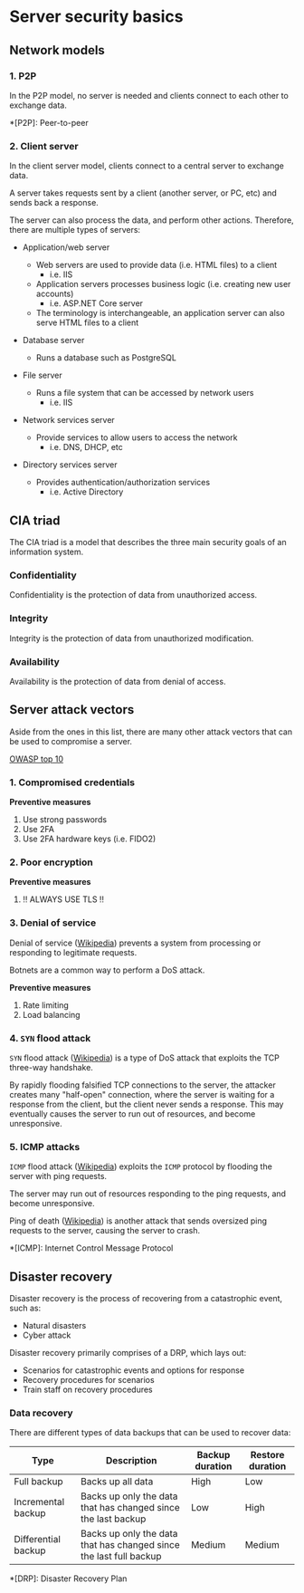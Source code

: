 # Server security basics

## Network models

### 1. P2P

In the P2P model, no server is needed and clients connect to each other to exchange data.

*[P2P]: Peer-to-peer

### 2. Client server

In the client server model, clients connect to a central server to exchange data.

A server takes requests sent by a client (another server, or PC, etc) and sends back a response.

The server can also process the data, and perform other actions. Therefore, there are multiple types of servers:

* Application/web server
  * Web servers are used to provide data (i.e. HTML files) to a client
    * i.e. IIS
  * Application servers processes business logic (i.e. creating new user accounts)
    * i.e. ASP.NET Core server
  * The terminology is interchangeable, an application server can also serve HTML files to a client

* Database server
  * Runs a database such as PostgreSQL

* File server
  * Runs a file system that can be accessed by network users
    * i.e. IIS

* Network services server
  * Provide services to allow users to access the network
    * i.e. DNS, DHCP, etc

* Directory services server
  * Provides authentication/authorization services
    * i.e. Active Directory

## CIA triad

The CIA triad is a model that describes the three main security goals of an information system.

### Confidentiality

Confidentiality is the protection of data from unauthorized access.

### Integrity

Integrity is the protection of data from unauthorized modification.

### Availability

Availability is the protection of data from denial of access.

## Server attack vectors

Aside from the ones in this list, there are many other attack vectors that can be used to compromise a server.

[OWASP top 10](https://cheatsheetseries.owasp.org/IndexTopTen.html)

### 1. Compromised credentials

**Preventive measures**

1. Use strong passwords
2. Use 2FA
3. Use 2FA hardware keys (i.e. FIDO2)

### 2. Poor encryption

**Preventive measures**

1. :bangbang: ALWAYS USE TLS :bangbang:

### 3. Denial of service

Denial of service ([Wikipedia](https://en.wikipedia.org/wiki/Denial-of-service_attack)) prevents a system from processing or responding to legitimate requests.

Botnets are a common way to perform a DoS attack.

**Preventive measures**

1. Rate limiting
2. Load balancing

### 4. `SYN` flood attack

`SYN` flood attack ([Wikipedia](https://en.wikipedia.org/wiki/SYN_flood)) is a type of DoS attack that exploits the TCP three-way handshake.

By rapidly flooding falsified TCP connections to the server, the attacker creates many "half-open" connection, where the server is waiting for a response from the client, but the client never sends a response. This may eventually causes the server to run out of resources, and become unresponsive.

### 5. ICMP attacks

`ICMP` flood attack ([Wikipedia](https://en.wikipedia.org/wiki/Internet_Control_Message_Protocol#Flood_attack)) exploits the `ICMP` protocol by flooding the server with ping requests.

The server may run out of resources responding to the ping requests, and become unresponsive.

Ping of death ([Wikipedia](https://en.wikipedia.org/wiki/Ping_of_death)) is another attack that sends oversized ping requests to the server, causing the server to crash.

*[ICMP]: Internet Control Message Protocol

## Disaster recovery

Disaster recovery is the process of recovering from a catastrophic event, such as:

* Natural disasters
* Cyber attack

Disaster recovery primarily comprises of a DRP, which lays out:

* Scenarios for catastrophic events and options for response
* Recovery procedures for scenarios
* Train staff on recovery procedures

### Data recovery

There are different types of data backups that can be used to recover data:

| Type                | Description                                                        | Backup duration | Restore duration |
| ------------------- | ------------------------------------------------------------------ | --------------- | ---------------- |
| Full backup         | Backs up all data                                                  | High            | Low              |
| Incremental backup  | Backs up only the data that has changed since the last backup      | Low             | High             |
| Differential backup | Backs up only the data that has changed since the last full backup | Medium          | Medium           |

*[DRP]: Disaster Recovery Plan
